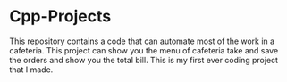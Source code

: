 # Cpp-Projects
This repository contains a code that can automate most of the work in a cafeteria. This project can show you the menu of cafeteria take and save the orders and show you the total bill. This is my first ever coding project that I made.
